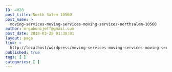 ```yaml
---
ID: 4028
post_title: North Salem 10560
post_name: >
  moving-services-moving-services-moving-services-northsalem-10560
author: mrgabonijeff@gmail.com
post_date: 2018-03-28 01:38:01
layout: page
link: >
  http://localhost/wordpress/moving-services-moving-services-moving-services-northsalem-10560/
published: true
tags: [ ]
categories: [ ]
---
```

